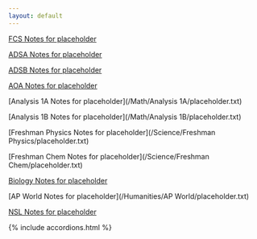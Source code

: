 ```yaml
---
layout: default
---
```

<link rel="stylesheet" src="/BDNotes/sass/accordion.css">

[FCS Notes for placeholder](/CS/FCS/placeholder.txt)

[ADSA Notes for placeholder](/CS/ADSA/placeholder.txt)

[ADSB Notes for placeholder](/CS/ADSB/placeholder.txt)

[AOA Notes for placeholder](/CS/AOA/placeholder.txt)


[Analysis 1A Notes for placeholder](/Math/Analysis 1A/placeholder.txt)

[Analysis 1B Notes for placeholder](/Math/Analysis 1B/placeholder.txt)


[Freshman Physics Notes for placeholder](/Science/Freshman Physics/placeholder.txt)

[Freshman Chem Notes for placeholder](/Science/Freshman Chem/placeholder.txt)

[Biology Notes for placeholder](/Science/Biology/placeholder.txt)


[AP World Notes for placeholder](/Humanities/AP World/placeholder.txt)

[NSL Notes for placeholder](/Humanities/NSL/placeholder.txt)

{% include accordions.html %}

